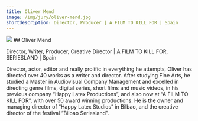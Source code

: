 ```yaml
---
title: Oliver Mend 
image: /img/jury/oliver-mend.jpg
shortdescription: Director, Producer | A FILM TO KILL FOR | Spain
---
```

<img src="/img/jury/oliver-mend.jpg">
## Oliver Mend  

Director, Writer, Producer, Creative Director | A FILM TO KILL FOR, SERIESLAND | Spain

Director, actor, editor and really prolific in everything he attempts, Oliver has directed over 40 works as a writer and director. After studying Fine Arts, he studied a Master in Audiovisual Company Management and excelled in directing genre films, digital series, short films and music videos, in his previous company “Happy Latex Productions”, and also now at “A FILM TO KILL FOR”, with over 50 award winning productions. He is the owner and managing director of “Happy Latex Studios” in Bilbao, and the creative director of the festival “Bilbao Seriesland”.  